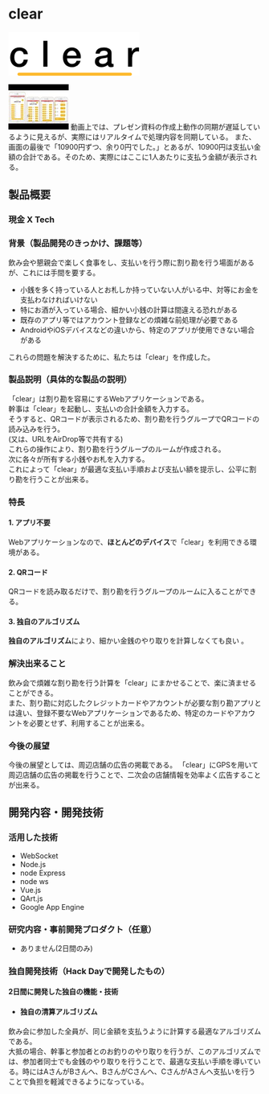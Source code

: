# clear
![clear](spa/static/logo.png)


[![clear](youtube.jpg)](https://youtu.be/7JOrLOSPP3M)
動画上では、プレゼン資料の作成上動作の同期が遅延しているように見えるが、実際にはリアルタイムで処理内容を同期している。
また、画面の最後で「10900円ずつ、余り0円でした。」とあるが、10900円は支払い金額の合計である。そのため、実際にはここに1人あたりに支払う金額が表示される。
## 製品概要
### 現金 X Tech

### 背景（製品開発のきっかけ、課題等）
飲み会や懇親会で楽しく食事をし、支払いを行う際に割り勘を行う場面があるが、これには手間を要する。
- 小銭を多く持っている人とお札しか持っていない人がいる中、対等にお金を支払わなければいけない
- 特にお酒が入っている場合、細かい小銭の計算は間違える恐れがある
- 既存のアプリ等ではアカウント登録などの煩雑な前処理が必要である
- AndroidやiOSデバイスなどの違いから、特定のアプリが使用できない場合がある  

これらの問題を解決するために、私たちは「clear」を作成した。

### 製品説明（具体的な製品の説明）
「clear」は割り勘を容易にするWebアプリケーションである。  
幹事は「clear」を起動し、支払いの合計金額を入力する。  
そうすると、QRコードが表示されるため、割り勘を行うグループでQRコードの読み込みを行う。  
(又は、URLをAirDrop等で共有する)  
これらの操作により、割り勘を行うグループのルームが作成される。  
次に各々が所有する小銭やお札を入力する。  
これによって「clear」が最適な支払い手順および支払い額を提示し、公平に割り勘を行うことが出来る。    


### 特長

#### 1. アプリ不要
Webアプリケーションなので、**ほとんどのデバイス**で「clear」を利用できる環境がある。
#### 2. QRコード
QRコードを読み取るだけで、割り勘を行うグループのルームに入ることができる。
#### 3. 独自のアルゴリズム
**独自のアルゴリズム**により、細かい金銭のやり取りを計算しなくても良い
。
### 解決出来ること
飲み会で煩雑な割り勘を行う計算を「clear」にまかせることで、楽に済ませることができる。  
また、割り勘に対応したクレジットカードやアカウントが必要な割り勘アプリとは違い、登録不要なWebアプリケーションであるため、特定のカードやアカウントを必要とせず、利用することが出来る。

### 今後の展望
今後の展望としては、周辺店舗の広告の掲載である。
「clear」にGPSを用いて周辺店舗の広告の掲載を行うことで、二次会の店舗情報を効率よく広告することが出来る。



## 開発内容・開発技術
### 活用した技術
* WebSocket
* Node.js
* node Express
* node ws
* Vue.js
* QArt.js
* Google App Engine

### 研究内容・事前開発プロダクト（任意）
* ありません(2日間のみ)

### 独自開発技術（Hack Dayで開発したもの）
#### 2日間に開発した独自の機能・技術

* #### 独自の清算アルゴリズム  
飲み会に参加した全員が、同じ金額を支払うように計算する最適なアルゴリズムである。  
大抵の場合、幹事と参加者とのお釣りのやり取りを行うが、このアルゴリズムでは、参加者同士でも金銭のやり取りを行うことで、最適な支払い手順を導いている。時にはAさんがBさんへ、BさんがCさんへ、CさんがAさんへ支払いを行うことで負担を軽減できるようになっている。

